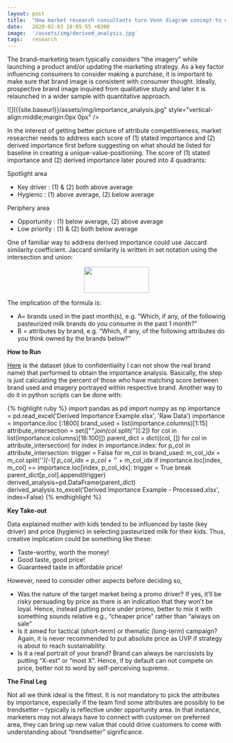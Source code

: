 ```yaml
---
layout: post
title:  "How market research consultants turn Venn diagram concept to derived importance analysis"
date:   2020-02-03 18:05:55 +0300
image:  '/assets/img/derived_analysis.jpg'
tags:   research
---
```


The brand-marketing team typically considers "the imagery" while launching a product and/or updating the marketing strategy. As a key factor influencing consumers to consider making a purchase, it is important to make sure that brand image is consistent with consumer thought. Ideally, prospective brand image inquired from qualitative study and later it is relaunched in a wider sample with quantitative approach. 

![]({{site.baseurl}}/assets/img/importance_analysis.jpg" style="vertical-align:middle;margin:0px 0px" />

In the interest of getting better picture of attribute competitiveness, market researcher needs to address each score of (1) stated importance and (2) derived importance first before suggesting on what should be listed for baseline in creating a unique-value-positioning.  The score of (1) stated importance and (2) derived importance later poured into 4 quadrants:

Spotlight area
- Key driver	: (1) & (2) both above average
- Hygienic	: (1) above average, (2) below average

Periphery area
- Opportunity	: (1) below average, (2) above average
- Low priority	: (1) & (2) both below average

One of familiar way to address derived importance could use Jaccard similarity coefficient. Jaccard similarity is written in set notation using the intersection and union:

<p style="text-align: center;"><img src="https://i2.wp.com/www.displayr.com/wp-content/uploads/2018/09/Jaccard-formula.png?zoom=1.5&amp;resize=137%2C55&amp;ssl=1" alt="" width="150" height="60" style="vertical-align:middle;margin:0px 0px"/></p>

The implication of the formula is:
- A= brands used in the past month(s), e.g. “Which, if any, of the following pasteurized milk brands do you consume in the past 1 month?”
- B = attributes by brand, e.g. “Which, if any, of the following attributes do you think owned by the brands below?” 

**How to Run**

<a href="https://docs.google.com/spreadsheets/d/1qKEw-h1_iaIZQ-4PTzTFkp3-qVxk0uGD/edit?usp=share_link&amp;ouid=106328679956588939832&amp;rtpof=true&amp;sd=true">Here</a> is the dataset (due to confidentiality I can not show the real brand name) that performed to obtain the importance analysis. Basically, the step is just calculating the percent of those who have matching score between brand used and imagery portrayed within respective brand.
Another way to do it in python scripts can be done with:

{% highlight ruby %}
import pandas as pd
import numpy as np
importance = pd.read_excel('Derived Importance Example.xlsx', 'Raw Data')
importance = importance.iloc [:1800]
brand_used = list(importance.columns)[1:15]
attribute_intersection = set(["_".join(col.split('_')[:2]) for col in list(importance.columns)[16:100]])
parent_dict = dict((col, []) for col in attribute_intersection)
for index in importance.index:
    for p_col in attribute_intersection:
        trigger = False
        for m_col in brand_used:
            m_col_idx = m_col.split('_')[-1]
            p_col_idx = p_col + '_' + m_col_idx
            if importance.loc[index, m_col] == importance.loc[index, p_col_idx]:
                trigger = True
                break
        parent_dict[p_col].append(trigger)
derived_analysis=pd.DataFrame(parent_dict)
derived_analysis.to_excel('Derived Importance Example - Processed.xlsx', index=False)
{% endhighlight %}

**Key Take-out**

Data explained mother with kids tended to be influenced by taste (key driver) and price (hygienic) in selecting pasteurized milk for their kids. Thus, creative implication could be something like these:
- Taste-worthy, worth the money!
- Good taste, good price!
- Guaranteed taste in affordable price!

However, need to consider other aspects before deciding so,
- Was the nature of the target market being a promo driver? If yes, it’ll be risky persuading by price as there is an indication that they won’t be loyal. Hence, instead putting price under promo, better to mix it with something sounds relative e.g., “cheaper price” rather than “always on sale”
- Is it aimed for tactical (short-term) or thematic (long-term) campaign? Again, it is never recommended to put absolute price as UVP if strategy is about to reach sustainability.
- Is it a real portrait of your brand? Brand can always be narcissists by putting “X-est” or “most X”. Hence, if by default can not compete on price, better not to word by self-perceiving supreme. 

**The Final Leg**

Not all we think ideal is the fittest. It is not mandatory to pick the attributes by importance, especially if the team find some attributes are possibly to be trendsetter – typically is reflective under opportunity area. In that instance, marketers may not always have to connect with customer on preferred area, they can bring up new value that could drive customers to come with understanding about “trendsetter” significance.

